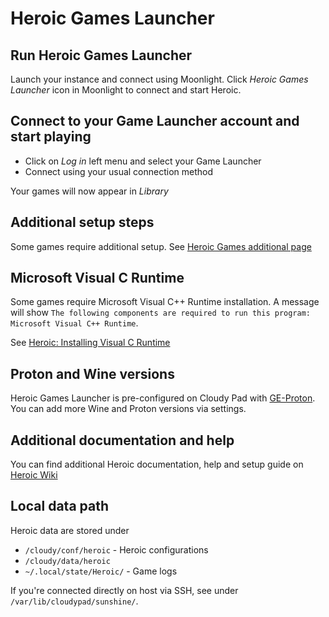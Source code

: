 # Heroic Games Launcher

## Run Heroic Games Launcher

Launch your instance and connect using Moonlight. Click _Heroic Games Launcher_ icon in Moonlight to connect and start Heroic. 

## Connect to your Game Launcher account and start playing

- Click on _Log in_ left menu and select your Game Launcher
- Connect using your usual connection method

Your games will now appear in _Library_

## Additional setup steps

Some games require additional setup. See [Heroic Games additional page](https://github.com/Heroic-Games-Launcher/HeroicGamesLauncher/wiki/Game-Workarounds)

## Microsoft Visual C Runtime

Some games require Microsoft Visual C++ Runtime installation. A message will show `The following components are required to run this program: Microsoft Visual C++ Runtime`.

See [Heroic: Installing Visual C Runtime](https://github.com/Heroic-Games-Launcher/HeroicGamesLauncher/wiki/Installing-Visual-C---Runtime)

## Proton and Wine versions

Heroic Games Launcher is pre-configured on Cloudy Pad with [GE-Proton](https://github.com/GloriousEggroll/proton-ge-custom). You can add more Wine and Proton versions via settings. 

## Additional documentation and help

You can find additional Heroic documentation, help and setup guide on [Heroic Wiki](https://github.com/Heroic-Games-Launcher/HeroicGamesLauncher/wiki)

## Local data path

Heroic data are stored under

- `/cloudy/conf/heroic` - Heroic configurations
- `/cloudy/data/heroic`
- `~/.local/state/Heroic/` - Game logs 

If you're connected directly on host via SSH, see under `/var/lib/cloudypad/sunshine/`.
